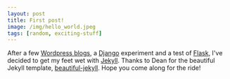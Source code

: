 ```yaml
---
layout: post
title: First post!
image: /img/hello_world.jpeg
tags: [random, exciting-stuff]
---
```


After a few [Wordpress blogs](https://wordpress.com/), a [Django](https://www.djangoproject.com/) experiment and a test of [Flask](http://flask.pocoo.org/), I've decided to get my feet wet with [Jekyll](https://jekyllrb.com/). Thanks to Dean for the beautiful Jekyll template, [beautiful-jekyll](https://github.com/daattali/beautiful-jekyll). Hope you come along for the ride! 

